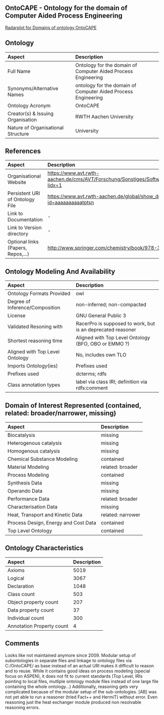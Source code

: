 ## OntoCAPE - Ontology for the domain of Computer Aided Process Engineering



 [Radarplot for Domains of ontology OntoCAPE](../radarplots/Radarplot_OntoCAPE.svg) 


## Ontology
|Aspect |Description| 
 |:---|:---|
| Full Name | Ontology for the domain of Computer Aided Process Engineering |
| Synonyms/Alternative Names | ontology for the domain of Computer Aided Process Engineering |
| Ontology Acronym | OntoCAPE |
| Creator(s) & Issuing Organisation | RWTH Aachen University |
| Nature of Organisational Structure | University |

## References
|Aspect |Description| 
 |:---|:---|
| Organisational Website | https://www.avt.rwth-aachen.de/cms/AVT/Forschung/Sonstiges/Software/~ipts/OntoCape/?lidx=1 |
| Persistent URI of Ontology File | https://www.avt.rwth-aachen.de/global/show_document.asp?id=aaaaaaaaaatptsn |
| Link to Documentation | - |
| Link to Version directory | - |
| Optional links (Papers, Repos,...) | http://www.springer.com/chemistry/book/978-3-642-04654-4 |

## Ontology Modeling And Availability
|Aspect |Description| 
 |:---|:---|
| Ontology Formats Provided | owl |
| Degree of Inference/Composition | non-inferred; non-compacted |
| License | GNU General Public 3 |
| Validated Resoning with | RacerPro is supposed to work, but is an deprecated reasoner |
| Shortest reasoning time | Aligned with Top Level Ontology (BFO, OBO or EMMO ?) |
| Aligned with Top Level Ontology | No, includes own TLO |
| Imports Ontology(ies) | Prefixes used |
| Prefixes used | dcterms; rdfs |
| Class annotation types | label via class IRI; definition via rdfs:comment |

## Domain of Interest Represented (contained, related: broader/narrower, missing)
|Aspect |Description| 
 |:---|:---|
| Biocatalysis | missing |
| Heterogenous catalysis | missing |
| Homogenous catalysis | missing |
| Chemical Substance Modeling | contained |
| Material Modeling | related: broader |
| Process Modeling | contained |
| Synthesis Data | missing |
| Operando Data | missing |
| Performance Data | related: broader |
| Characterisation Data | missing |
| Heat, Transport and Kinetic Data | related: narrower |
| Process Design, Energy and Cost Data | contained |
| Top Level Ontology | contained |

## Ontology Characteristics
|Aspect |Description| 
 |:---|:---|
| Axioms | 5019 |
| Logical | 3067 |
| Declaration | 1048 |
| Class count | 503 |
| Object property count | 207 |
| Data property count | 37 |
| Individual count | 300 |
| Annotation Property count | 4 |

## Comments
Looks like not maintained anymore since 2009. Modular setup of subontologies in separate files and linkage to ontology files via C:/OntoCAPE/ as base instead of an actual URI makes it difficult to reason and to reuse.
While it contains good ideas on process modeling (special focus on ASPEN), it does not fit to current standards (Top Level, IRIs pointing to local files, mutliple ontology module files instead of one large file containing the whole ontology...)
Additionally, reasoning gets very complicated because of the modular setup of the sub-ontologies. [AB] was not yet able to run a reasoner (tried Fact++ and HermiT) without error. Even reasoning just the heat exchanger module produced non resolvable reasoning errors.
